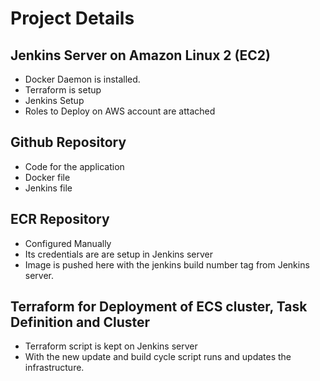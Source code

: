 # Project Details 

## Jenkins Server on Amazon Linux 2 (EC2)

* Docker Daemon is installed.
* Terraform is setup
* Jenkins Setup
* Roles to Deploy on AWS account are attached

## Github Repository 

* Code for the application
* Docker file
* Jenkins file

## ECR Repository 

* Configured Manually
* Its credentials are are setup in Jenkins server 
* Image is pushed here with the jenkins build number tag from Jenkins server.

## Terraform for Deployment of ECS cluster, Task Definition and Cluster

* Terraform script is kept on Jenkins server
* With the new update and build cycle script runs and updates the infrastructure.
